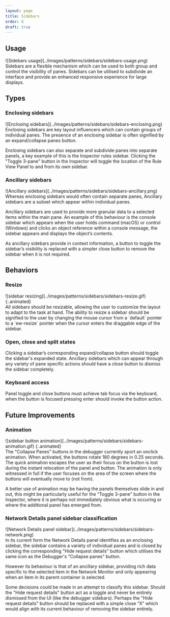 ```yaml
---
layout: page
title: Sidebars
order: 8
draft: true
---
```



## Usage

<div class="grid-2" markdown="1">
![Sidebars usage](../images/patterns/sidebars/sidebars-usage.png)

<div markdown="1">
Sidebars are a flexible mechanism which can be used to both group and control the visibility of panes. Sidebars can be utilised to subdivide an interface and provide an enhanced responsive experience for large displays.
</div>
</div>


## Types

### Enclosing sidebars

<div class="grid-2" markdown="1">
![Enclosing sidebars](../images/patterns/sidebars/sidebars-enclosing.png)

<div markdown="1">
Enclosing sidebars are key layout influencers which can contain groups of individual panes.
The presence of an enclosing sidebar is often signified by an expand/collapse panes button.

Enclosing sidebars can also separate and subdivide panes into separate panels, a key example of this is the Inspector rules sidebar. Clicking the "Toggle 3-pane" button in the Inspector will toggle the location of the Rule View Panel to and from its own sidebar.
</div>
</div>

### Ancillary sidebars

<div class="grid-2" markdown="1">
![Ancillary sidebars](../images/patterns/sidebars/sidebars-ancillary.png)

<div markdown="1">
Whereas enclosing sidebars would often contain separate panes, Ancillary sidebars are a subset which appear within individual panes.

Ancillary sidebars are used to provide more granular data to a selected items within the main pane. An example of this behaviour is the console sidebar which appears when the user holds command (macOS) or control (Windows)  and clicks an object reference within a console message, the sidebar appears and displays the object’s contents.
</div>
</div>

As ancillary sidebars provide in context information, a button to toggle the sidebar’s visibility is replaced with a simpler close button to remove the sidebar when it is not required.


## Behaviors


### Resize

<div class="grid-2" markdown="1">
![sidebar resizing](../images/patterns/sidebars/sidebars-resize.gif)
{:.animated}

<div markdown="1">
All sidebars should be resizable, allowing the user to customize the layout to adapt to the task at hand. The ability to resize a sidebar should be signified to the user by changing the mouse cursor from a `default` pointer to a `ew-resize` pointer when the cursor enters the draggable edge of the sidebar. 
</div>
</div>

### Open, close and split states

Clicking a sidebar’s corresponding expand/collapse button should toggle the sidebar's expanded state.
Ancillary sidebars which can appear through any variety of pane specific actions should have a close button to dismiss the sidebar completely.

### Keyboard access

Panel toggle and close buttons must achieve tab focus via the keyboard, when the button is focused pressing enter should invoke the button action.


## Future Improvements

### Animation

<div class="grid-2" markdown="1">
![sidebar button animation](../images/patterns/sidebars/sidebars-animation.gif)
{:.animated}

<div markdown="1">
The "Collapse Panes" buttons in the debugger currently sport an onclick animation. When activated, the buttons rotate 180 degrees in 0.25 seconds. The quick animation escapes the user as their focus on the button is lost during the instant relocation of the panel and button. The animation is only witnessed in full if the user focuses on the area of the screen where the buttons will eventually move to (not from).
</div>
</div>

A better use of animation may be having the panels themselves slide in and out, this might be particularly useful for the "Toggle 3-pane" button in the Inspector, where it is perhaps not immediately obvious what is occuring or where the additional panel has emerged from.

### Network Details panel sidebar classification

<div class="grid-2" markdown="1">
![Network Details panel sidebar](../images/patterns/sidebars/sidebars-network.png)

<div markdown="1">
In its current form the Network Details panel identifies as an enclosing sidebar, the sidebar contains a variety of individual panes and is closed by clicking the corresponding "Hide request details" button which utilises the same icon as the Debugger's "Collapse panes" button.

However its behaviour is that of an ancillary sidebar, providing rich data specific to the selected item in the Network Monitor and only appearing when an item in its parent container is selected.
</div>
</div>


Some decisions could be made in an attempt to classify this sidebar. Should the "Hide request details" button act as a toggle and never be entirely dismissed from the UI (like the debugger sidebars). Perhaps the "Hide request details" button should be replaced with a simple close “X” which would align with its current behaviour of removing the sidebar entirely.



